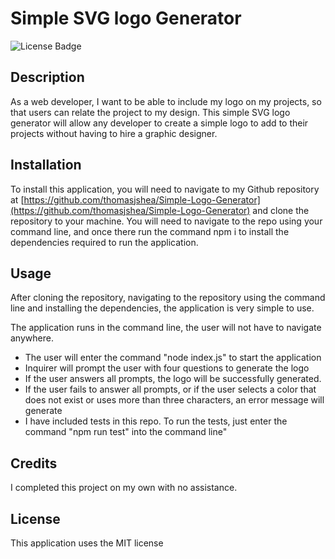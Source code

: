 # Simple SVG logo Generator

![License Badge](https://img.shields.io/bower/l/CSS?style=for-the-badge)

## Description

As a web developer, I want to be able to include my logo on my projects, so that users can relate the project to my design. This simple SVG logo generator will allow any developer to create a simple logo to add to their projects without having to hire a graphic designer. 

## Installation

To install this application, you will need to navigate to my Github repository at [https://github.com/thomasjshea/Simple-Logo-Generator](https://github.com/thomasjshea/Simple-Logo-Generator) and clone the repository to your machine. You will need to navigate to the repo using your command line, and once there run the command npm i to install the dependencies required to run the application. 

## Usage

After cloning the repository, navigating to the repository using the command line and installing the dependencies, the application is very simple to use. 

The application runs in the command line, the user will not have to navigate anywhere. 

- The user will enter the command "node index.js" to start the application
- Inquirer will prompt the user with four questions to generate the logo
- If the user answers all prompts, the logo will be successfully generated. 
- If the user fails to answer all prompts, or if the user selects a color that does not exist or uses more than three characters, an error message will generate
- I have included tests in this repo. To run the tests, just enter the command "npm run test" into the command line"

## Credits

I completed this project on my own with no assistance. 

## License

This application uses the MIT license